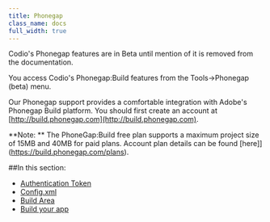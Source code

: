 ```yaml
---
title: Phonegap
class_name: docs
full_width: true
---
```


Codio's Phonegap features are in Beta until mention of it is removed from the documentation.

You access Codio's Phonegap:Build features from the Tools->Phonegap (beta) menu.

Our Phonegap support provides a comfortable integration with Adobe's Phonegap Build platform. You should first create an account at [http://build.phonegap.com](http://build.phonegap.com).

**Note: ** The PhoneGap:Build free plan supports a maximum project size of 15MB and 40MB for paid plans. Account plan details can be found [here]](https://build.phonegap.com/plans).  

##In this section:
- [Authentication Token](/docs/phonegap/authtoken)
- [Config.xml](/docs/phonegap/config)
- [Build Area](/docs/phonegap/build)
- [Build your app](/docs/phonegap/buildit)


